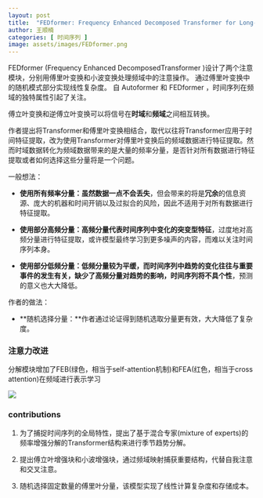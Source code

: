 ```yaml
---
layout: post
title:  "FEDformer: Frequency Enhanced Decomposed Transformer for Long-term Series Forecasting"
author: 王顺楠
categories: [ 时间序列 ]
image: assets/images/FEDformer.png
---
```


FEDformer (Frequency Enhanced DecomposedTransformer )设计了两个注意模块，分别用傅里叶变换和小波变换处理频域中的注意操作。 通过傅里叶变换中的随机模式部分实现线性复杂度。 自 Autoformer 和 FEDformer ，时间序列在频域的独特属性引起了关注。

傅立叶变换和逆傅立叶变换可以将信号在**时域**和**频域**之间相互转换。

作者提出将Transformer和傅里叶变换相结合，取代以往将Transformer应用于时间特征提取，改为使用Transformer对傅里叶变换后的频域数据进行特征提取。然而时域数据转化为频域数据带来的是大量的频率分量，是否针对所有数据进行特征提取或者如何选择这些分量将是一个问题。

一般想法：

- **使用所有频率分量：**虽然数据一点**不会丢失**，但会带来的将是**冗余**的信息资源、庞大的机器和时间开销以及过拟合的风险，因此不适用于对所有数据进行特征提取。

- **使用部分高频分量：**高频分量代表时间序列中**变化的突变型特征**，过度地对高频分量进行特征提取，或许模型最终学习到更多噪声的内容，而难以关注时间序列本身。

- **使用部分低频分量：**低频分量较为平缓，而时间序列中趋势的变化往往与重要事件的发生有关，缺少了高频分量对趋势的影响，时间序列将**不具个性**，预测的意义也大大降低。

作者的做法：

- **随机选择分量：**作者通过论证得到随机选取分量更有效，大大降低了复杂度。

### 注意力改进

分解模块增加了FEB(绿色，相当于self-attention机制)和FEA(红色，相当于cross attention)在频域进行表示学习

![](https://raw.githubusercontent.com/biya0105/biya0105.github.io/main/assets/images/FEDformer2.png)

### contributions

1. 为了捕捉时间序列的全局特性，提出了基于混合专家(mixture of experts)的频率增强分解的Transformer结构来进行季节趋势分解。

2. 提出傅立叶增强块和小波增强块，通过频域映射捕获重要结构，代替自我注意和交叉注意。

3. 随机选择固定数量的傅里叶分量，该模型实现了线性计算复杂度和存储成本。

